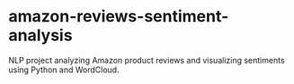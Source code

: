# amazon-reviews-sentiment-analysis
NLP project analyzing Amazon product reviews and visualizing sentiments using Python and WordCloud.
